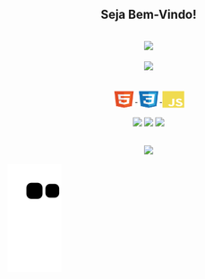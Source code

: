 
<div align="center">
<h2> Seja Bem-Vindo!</h2>
</div>
</br>
<div align="center">
  <div align="center">
  <a href="https://github.com/LucasSeabraa">
    <img height="180em" src="https://github-readme-stats.vercel.app/api?username=LucasSeabraa&show_icons=true&theme=dark&include_all_commits=true&count_private=true"/>
    </div>
</br>
<div align="center">
    <img height="140em" src="https://github-readme-stats.vercel.app/api/top-langs/?username=formandodev&layout=compact&langs_count=7&theme=dark"/>
</div>
</div>
</br>
 <div align="center">
<div style="display: inline_block"><br>
  <img align="center" alt="Formando -HTML" height="30" width="40" src="https://raw.githubusercontent.com/devicons/devicon/master/icons/html5/html5-original.svg">
  <img align="center" alt="Formando-CSS" height="30" width="40" src="https://raw.githubusercontent.com/devicons/devicon/master/icons/css3/css3-original.svg">
  <img align="center" alt="Formando-Js" height="30" width="40" src="https://raw.githubusercontent.com/devicons/devicon/master/icons/javascript/javascript-plain.svg">
</div>
 </div>
 </br>
 <div align="center">
  <a href="https://www.instagram.com/seabra.lucass/" target="_blank"><img src="https://img.shields.io/badge/-Instagram-%23E4405F?style=for-the-badge&logo=instagram&logoColor=white" target="_blank"></a> 
  <a href = "mailto:seabraa.lucas@gmail.com"><img src="https://img.shields.io/badge/-Gmail-%23333?style=for-the-badge&logo=gmail&logoColor=white" target="_blank"></a>
  <a href="https://www.linkedin.com/in/lucas-seabra-040248227/" target="_blank"><img src="https://img.shields.io/badge/-LinkedIn-%230077B5?style=for-the-badge&logo=linkedin&logoColor=white" target="_blank"></a> 
</div>
</br>
<p align="center">   <img alingn="center" src="https://profile-counter.glitch.me/LucasSeabraa/count.svg" /></p>




![snake gif](https://github.com/LucasSeabraa/LucasSeabraa/blob/output/github-contribution-grid-snake.svg)
